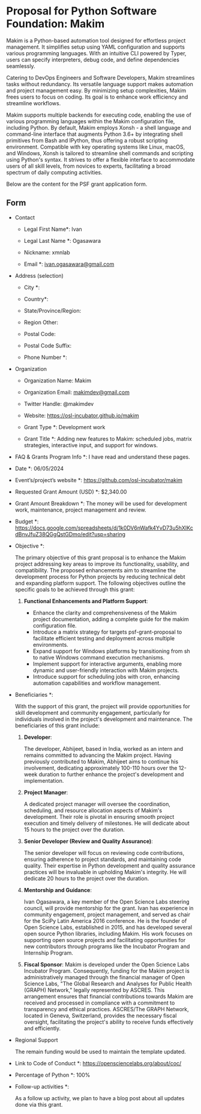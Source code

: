 # Proposal for Python Software Foundation: Makim

Makim is a Python-based automation tool designed for effortless project
management. It simplifies setup using YAML configuration and supports various
programming languages. With an intuitive CLI powered by Typer, users can specify
interpreters, debug code, and define dependencies seamlessly.

Catering to DevOps Engineers and Software Developers, Makim streamlines tasks
without redundancy. Its versatile language support makes automation and project
management easy. By minimizing setup complexities, Makim frees users to focus on
coding. Its goal is to enhance work efficiency and streamline workflows.

Makim supports multiple backends for executing code, enabling the use of various
programming languages within the Makim configuration file, including Python. By
default, Makim employs Xonsh - a shell language and command-line interface that
augments Python 3.6+ by integrating shell primitives from Bash and IPython, thus
offering a robust scripting environment. Compatible with key operating systems
like Linux, macOS, and Windows, Xonsh is tailored to streamline shell commands
and scripting using Python's syntax. It strives to offer a flexible interface to
accommodate users of all skill levels, from novices to experts, facilitating a
broad spectrum of daily computing activities.

Below are the content for the PSF grant application form.

## Form

- Contact

  - Legal First Name\*: Ivan

  - Legal Last Name \*: Ogasawara

  - Nickname: xmnlab

  - Email \*: ivan.ogasawara@gmail.com

- Address (selection)

  - City \*:

  - Country\*:

  - State/Province/Region:

  - Region Other:

  - Postal Code:

  - Postal Code Suffix:

  - Phone Number \*:

- Organization

  - Organization Name: Makim

  - Organization Email: makimdev@gmail.com

  - Twitter Handle: @makimdev

  - Website: https://osl-incubator.github.io/makim

  - Grant Type \*: Development work

  - Grant Title \*: Adding new features to Makim: scheduled jobs, matrix
    strategies, interactive input, and support for windows.

- FAQ & Grants Program Info \*: I have read and understand these pages.

- Date \*: 06/05/2024

- Event’s/project’s website \*: https://github.com/osl-incubator/makim

- Requested Grant Amount (USD) \*: $2,340.00

- Grant Amount Breakdown \*: The money will be used for development work,
  maintenance, project management and review.

- Budget \*:
  https://docs.google.com/spreadsheets/d/1k0DV6nWafk4YvD73u5hXIKcdBnvJfuZ38QGgQstGDmo/edit?usp=sharing

- Objective \*:

  The primary objective of this grant proposal is to enhance the Makim project
  addressing key areas to improve its functionality, usability, and
  compatibility. The proposed enhancements aim to streamline the development
  process for Python projects by reducing technical debt and expanding platform
  support. The following objectives outline the specific goals to be achieved
  through this grant:

  1. **Functional Enhancements and Platform Support**:

     - Enhance the clarity and comprehensiveness of the Makim project
       documentation, adding a complete guide for the makim configuration file.
     - Introduce a matrix strategy for targets psf-grant-proposal to facilitate
       efficient testing and deployment across multiple environments.
     - Expand support for Windows platforms by transitioning from sh to native
       Windows command execution mechanisms.
     - Implement support for interactive arguments, enabling more dynamic and
       user-friendly interaction with Makim projects.
     - Introduce support for scheduling jobs with cron, enhancing automation
       capabilities and workflow management.

- Beneficiaries \*:

  With the support of this grant, the project will provide opportunities for
  skill development and community engagement, particularly for individuals
  involved in the project's development and maintenance. The beneficiaries of
  this grant include:

  1. **Developer**:

     The developer, Abhijeet, based in India, worked as an intern and remains
     committed to advancing the Makim project. Having previously contributed to
     Makim, Abhijeet aims to continue his involvement, dedicating approximately
     100-110 hours over the 12-week duration to further enhance the project's
     development and implementation.

  2. **Project Manager**:

     A dedicated project manager will oversee the coordination, scheduling, and
     resource allocation aspects of Makim's development. Their role is pivotal
     in ensuring smooth project execution and timely delivery of milestones. He
     will dedicate about 15 hours to the project over the duration.

  3. **Senior Developer (Review and Quality Assurance)**:

     The senior developer will focus on reviewing code contributions, ensuring
     adherence to project standards, and maintaining code quality. Their
     expertise in Python development and quality assurance practices will be
     invaluable in upholding Makim's integrity. He will dedicate 20 hours to the
     project over the duration.

  4. **Mentorship and Guidance**:

     Ivan Ogasawara, a key member of the Open Science Labs steering council,
     will provide mentorship for the grant. Ivan has experience in community
     engagement, project management, and served as chair for the SciPy Latin
     America 2016 conference. He is the founder of Open Science Labs,
     established in 2015, and has developed several open source Python
     libraries, including Makim. His work focuses on supporting open source
     projects and facilitating opportunities for new contributors through
     programs like the Incubator Program and Internship Program.

  5. **Fiscal Sponsor**: Makim is developed under the Open Science Labs
     Incubator Program. Consequently, funding for the Makim project is
     administratively managed through the financial manager of Open Science
     Labs, "The Global Research and Analyses for Public Health (GRAPH) Network,"
     legally represented by ASCRES. This arrangement ensures that financial
     contributions towards Makim are received and processed in compliance with a
     commitment to transparency and ethical practices. ASCRES/The GRAPH Network,
     located in Geneva, Switzerland, provides the necessary fiscal oversight,
     facilitating the project's ability to receive funds effectively and
     efficiently.

- Regional Support

  The remain funding would be used to maintain the template updated.

- Link to Code of Conduct \*: https://opensciencelabs.org/about/coc/

- Percentage of Python \*: 100%

- Follow-up activities \*:

  As a follow up activity, we plan to have a blog post about all updates done
  via this grant.
